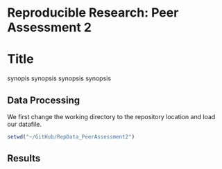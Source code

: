 # Reproducible Research: Peer Assessment 2
# Title

synopis synopsis
synopsis synopsis

## Data Processing
We first change the working directory to the repository location and load our datafile.


```r
setwd("~/GitHub/RepData_PeerAssessment2")
```

## Results
